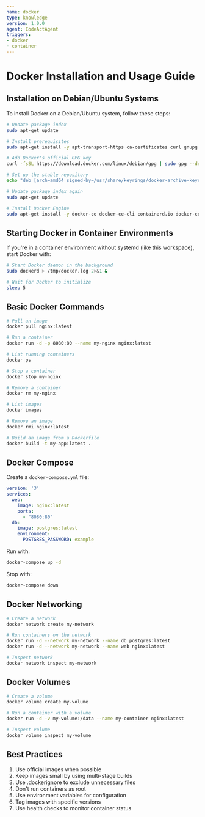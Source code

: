```yaml
---
name: docker
type: knowledge
version: 1.0.0
agent: CodeActAgent
triggers:
- docker
- container
---
```


# Docker Installation and Usage Guide

## Installation on Debian/Ubuntu Systems

To install Docker on a Debian/Ubuntu system, follow these steps:

```bash
# Update package index
sudo apt-get update

# Install prerequisites
sudo apt-get install -y apt-transport-https ca-certificates curl gnupg lsb-release

# Add Docker's official GPG key
curl -fsSL https://download.docker.com/linux/debian/gpg | sudo gpg --dearmor -o /usr/share/keyrings/docker-archive-keyring.gpg

# Set up the stable repository
echo "deb [arch=amd64 signed-by=/usr/share/keyrings/docker-archive-keyring.gpg] https://download.docker.com/linux/debian $(lsb_release -cs) stable" | sudo tee /etc/apt/sources.list.d/docker.list > /dev/null

# Update package index again
sudo apt-get update

# Install Docker Engine
sudo apt-get install -y docker-ce docker-ce-cli containerd.io docker-compose-plugin
```

## Starting Docker in Container Environments

If you're in a container environment without systemd (like this workspace), start Docker with:

```bash
# Start Docker daemon in the background
sudo dockerd > /tmp/docker.log 2>&1 &

# Wait for Docker to initialize
sleep 5
```

## Basic Docker Commands

```bash
# Pull an image
docker pull nginx:latest

# Run a container
docker run -d -p 8080:80 --name my-nginx nginx:latest

# List running containers
docker ps

# Stop a container
docker stop my-nginx

# Remove a container
docker rm my-nginx

# List images
docker images

# Remove an image
docker rmi nginx:latest

# Build an image from a Dockerfile
docker build -t my-app:latest .
```

## Docker Compose

Create a `docker-compose.yml` file:

```yaml
version: '3'
services:
  web:
    image: nginx:latest
    ports:
      - "8080:80"
  db:
    image: postgres:latest
    environment:
      POSTGRES_PASSWORD: example
```

Run with:

```bash
docker-compose up -d
```

Stop with:

```bash
docker-compose down
```

## Docker Networking

```bash
# Create a network
docker network create my-network

# Run containers on the network
docker run -d --network my-network --name db postgres:latest
docker run -d --network my-network --name web nginx:latest

# Inspect network
docker network inspect my-network
```

## Docker Volumes

```bash
# Create a volume
docker volume create my-volume

# Run a container with a volume
docker run -d -v my-volume:/data --name my-container nginx:latest

# Inspect volume
docker volume inspect my-volume
```

## Best Practices

1. Use official images when possible
2. Keep images small by using multi-stage builds
3. Use .dockerignore to exclude unnecessary files
4. Don't run containers as root
5. Use environment variables for configuration
6. Tag images with specific versions
7. Use health checks to monitor container status